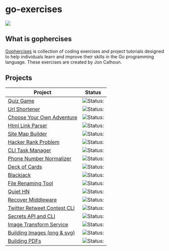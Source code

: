 # go-exercises

![](https://gophercises.com/img/gophercises_jumping.gif)

## What is gophercises

[Gophercises](https://gophercises.com/) is collection of coding exercises and project tutorials designed to help individuals learn and improve their skills in the Go programming language. These exercises are created by Jon Calhoun.

## Projects

| Project                                                       | Status                                                    |
| ------------------------------------------------------------- | --------------------------------------------------------- |
| [Quiz Game](./quiz-game/)                                     | ![Status:](https://img.shields.io/badge/Finished-green)   |
| [Url Shortener](./url-shortener/)                             | ![Status:](https://img.shields.io/badge/Finished-green)   |
| [Choose Your Own Adventure](./cyoa/)                          | ![Status:](https://img.shields.io/badge/Finished-green)   |
| [Html Link Parser](./html-link-parser/)                       | ![Status:](https://img.shields.io/badge/Finished-green)   |
| [Site Map Builder](./sitemap-builder/)                        | ![Status:](https://img.shields.io/badge/Development-blue) |
| [Hacker Rank Problem](./hackerrank-problem/)                  | ![Status:](https://img.shields.io/badge/Unfinished-red)   |
| [CLI Task Manager](./cli-task-manager/)                       | ![Status:](https://img.shields.io/badge/Unfinished-red)   |
| [Phone Number Normalizer](./cli-task-manager/)                | ![Status:](https://img.shields.io/badge/Unfinished-red)   |
| [Deck of Cards](./deck-of-cards/)                             | ![Status:](https://img.shields.io/badge/Unfinished-red)   |
| [Blackjack](./blackjack/)                                     | ![Status:](https://img.shields.io/badge/Unfinished-red)   |
| [File Renaming Tool](./file-renaming-tool/)                   | ![Status:](https://img.shields.io/badge/Unfinished-red)   |
| [Quiet HN](./quiet-hn/)                                       | ![Status:](https://img.shields.io/badge/Unfinished-red)   |
| [Recover Middleware](./recover-middleware/)                   | ![Status:](https://img.shields.io/badge/Unfinished-red)   |
| [Twitter Retweet Contest CLI](./twitter-retweet-contest-cli/) | ![Status:](https://img.shields.io/badge/Unfinished-red)   |
| [Secrets API and CLI](./screts-api-cli/)                      | ![Status:](https://img.shields.io/badge/Unfinished-red)   |
| [Image Transform Service](./image-transform-service/)         | ![Status:](https://img.shields.io/badge/Unfinished-red)   |
| [Building Images (png & svg)](./building-images/)             | ![Status:](https://img.shields.io/badge/Unfinished-red)   |
| [Building PDFs](./building-pdfs/)                             | ![Status:](https://img.shields.io/badge/Unfinished-red)   |
